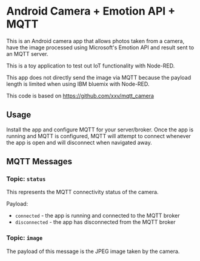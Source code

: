 Android Camera + Emotion API + MQTT
============================

This is an Android camera app that allows photos taken from a camera, have the
image processed using Microsoft's Emotion API and result sent to an MQTT server.

This is a toy application to test out IoT functionality with Node-RED.

This app does not directly send the image via MQTT because the payload length
is limited when using IBM bluemix with Node-RED.

This code is based on https://github.com/xxv/mqtt_camera

Usage
-----

Install the app and configure MQTT for your server/broker. Once the app is
running and MQTT is configured, MQTT will attempt to connect whenever the app
is open and will disconnect when navigated away.

MQTT Messages
-------------

### Topic: `status`

This represents the MQTT connectivity status of the camera.

Payload:

* `connected` - the app is running and connected to the MQTT broker
* `disconnected` - the app has disconnected from the MQTT broker

### Topic: `image`

The payload of this message is the JPEG image taken by the camera.

